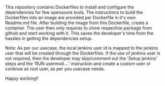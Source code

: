 This repository contains Dockerfiles to install and configure the dependencies for few opensoure tools. The instructions to build the Dockerfiles into an image are provided per Dockerfile in it's own Readme.md file. After building the image from this Dockerfile, create a container. The user then only requires to clone respective package from github and start working with it. This saves the developer's time from the hassles in getting the dependencies setup.

Note: As per our usecase, the local jenkins user id is mapped to the jenkins user that will be created through the Dockerfiles. If the use of jenkins user is not required, then the developer may skip/comment out the 'Setup jenkins' steps and the 'RUN usermod....' instruction and create a custom user or continue as root user, as per you usecase needs.

Happy working!!

